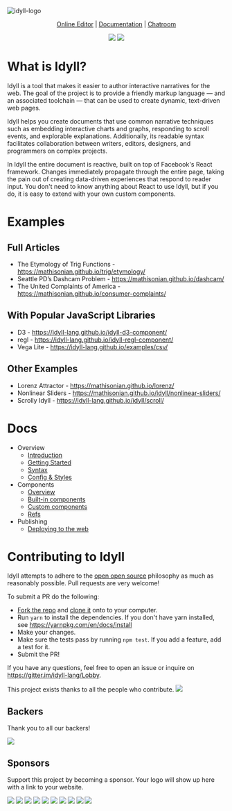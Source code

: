 ![idyll-logo](https://user-images.githubusercontent.com/1074773/31066316-ce92589c-a700-11e7-8c3e-b3c9c7a1a38e.png)

<p align="center">
 <a href="https://idyll-lang.github.io/editor">Online Editor</a> | <a href="https://idyll-lang.org">Documentation</a> | <a href="https://gitter.im/idyll-lang/Lobby">Chatroom</a>
</p>

<p align="center">
 <a href="#backers"><img src="https://opencollective.com/idyll/backers/badge.svg" /></a>
 <a href="#sponsors"><img src="https://opencollective.com/idyll/sponsors/badge.svg" /></a>
</p>

# What is Idyll?

Idyll is a tool that makes it easier to author interactive narratives for the web. The goal of the project is to provide a friendly markup language — and an associated toolchain — that can be used to create dynamic, text-driven web pages.

Idyll helps you create documents that use common narrative techniques such as embedding interactive charts and graphs, responding to scroll events, and explorable explanations. Additionally, its readable syntax facilitates collaboration between writers, editors, designers, and programmers on complex projects.

In Idyll the entire document is reactive, built on top of Facebook's React framework. Changes immediately propagate through the entire page, taking the pain out of creating data-driven experiences that respond to reader input. You don't need to know anything about React to use Idyll, but if you do, it is easy to extend with your own custom components.


# Examples

## Full Articles

* The Etymology of Trig Functions - https://mathisonian.github.io/trig/etymology/
* Seattle PD’s Dashcam Problem - https://mathisonian.github.io/dashcam/
* The United Complaints of America - https://mathisonian.github.io/consumer-complaints/

## With Popular JavaScript Libraries

* D3 - https://idyll-lang.github.io/idyll-d3-component/
* regl - https://idyll-lang.github.io/idyll-regl-component/
* Vega Lite - https://idyll-lang.github.io/examples/csv/

## Other Examples

* Lorenz Attractor - https://mathisonian.github.io/lorenz/
* Nonlinear Sliders - https://mathisonian.github.io/idyll/nonlinear-sliders/
* Scrolly Idyll - https://idyll-lang.github.io/idyll/scroll/


# Docs

* Overview
  * [Introduction](https://idyll-lang.github.io/introduction)
  * [Getting Started](https://idyll-lang.github.io/getting-started)
  * [Syntax](https://idyll-lang.github.io/syntax)
  * [Config & Styles](https://idyll-lang.github.io/configuration-and-styles)
* Components
  * [Overview](https://idyll-lang.github.io/components-overview)
  * [Built-in components](https://idyll-lang.github.io/components-built-in)
  * [Custom components](https://idyll-lang.github.io/components-custom)
  * [Refs](https://idyll-lang.github.io/components-refs)
* Publishing
  * [Deploying to the web](https://idyll-lang.github.io/publishing-deploying-to-the-web)


# Contributing to Idyll

Idyll attempts to adhere to the [open open source](http://openopensource.org/) philosophy as much as reasonably possible. Pull requests are very welcome!

To submit a PR do the following:

* [Fork the repo](https://help.github.com/articles/fork-a-repo/) and [clone it](https://help.github.com/articles/cloning-a-repository/) onto to your computer.
* Run `yarn` to install the dependencies. If you don't have yarn installed, see https://yarnpkg.com/en/docs/install
* Make your changes.
* Make sure the tests pass by running `npm test`. If you add a feature, add a test for it.
* Submit the PR!

If you have any questions, feel free to open an issue or inquire on https://gitter.im/idyll-lang/Lobby.

This project exists thanks to all the people who contribute.
<a href="graphs/contributors"><img src="https://opencollective.com/idyll/contributors.svg?width=890" /></a>


## Backers

Thank you to all our backers!

<a href="https://opencollective.com/idyll#backers" target="_blank"><img src="https://opencollective.com/idyll/backers.svg?width=890"></a>


## Sponsors

Support this project by becoming a sponsor. Your logo will show up here with a link to your website.

<a href="https://opencollective.com/idyll/sponsor/0/website" target="_blank"><img src="https://opencollective.com/idyll/sponsor/0/avatar.svg"></a>
<a href="https://opencollective.com/idyll/sponsor/1/website" target="_blank"><img src="https://opencollective.com/idyll/sponsor/1/avatar.svg"></a>
<a href="https://opencollective.com/idyll/sponsor/2/website" target="_blank"><img src="https://opencollective.com/idyll/sponsor/2/avatar.svg"></a>
<a href="https://opencollective.com/idyll/sponsor/3/website" target="_blank"><img src="https://opencollective.com/idyll/sponsor/3/avatar.svg"></a>
<a href="https://opencollective.com/idyll/sponsor/4/website" target="_blank"><img src="https://opencollective.com/idyll/sponsor/4/avatar.svg"></a>
<a href="https://opencollective.com/idyll/sponsor/5/website" target="_blank"><img src="https://opencollective.com/idyll/sponsor/5/avatar.svg"></a>
<a href="https://opencollective.com/idyll/sponsor/6/website" target="_blank"><img src="https://opencollective.com/idyll/sponsor/6/avatar.svg"></a>
<a href="https://opencollective.com/idyll/sponsor/7/website" target="_blank"><img src="https://opencollective.com/idyll/sponsor/7/avatar.svg"></a>
<a href="https://opencollective.com/idyll/sponsor/8/website" target="_blank"><img src="https://opencollective.com/idyll/sponsor/8/avatar.svg"></a>
<a href="https://opencollective.com/idyll/sponsor/9/website" target="_blank"><img src="https://opencollective.com/idyll/sponsor/9/avatar.svg"></a>


